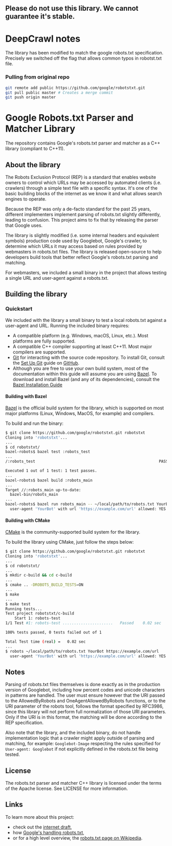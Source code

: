 
## Please do not use this library. We cannot guarantee it's stable.

# DeepCrawl notes

The library has been modified to match the google robots.txt specification.
Precisely we switched off the flag that allows common typos in robotst.txt file.

### Pulling from original repo

```bash
git remote add public https://github.com/google/robotstxt.git
git pull public master # Creates a merge commit
git push origin master
```

# Google Robots.txt Parser and Matcher Library

The repository contains Google's robots.txt parser and matcher as a C++ library
(compliant to C++11).

## About the library

The Robots Exclusion Protocol (REP) is a standard that enables website owners to
control which URLs may be accessed by automated clients (i.e. crawlers) through
a simple text file with a specific syntax. It's one of the basic building blocks
of the internet as we know it and what allows search engines to operate.

Because the REP was only a de-facto standard for the past 25 years, different
implementers implement parsing of robots.txt slightly differently, leading to
confusion. This project aims to fix that by releasing the parser that Google
uses.

The library is slightly modified (i.e. some internal headers and equivalent
symbols) production code used by Googlebot, Google's crawler, to determine which
URLs it may access based on rules provided by webmasters in robots.txt files.
The library is released open-source to help developers build tools that better
reflect Google's robots.txt parsing and matching.

For webmasters, we included a small binary in the project that allows testing a
single URL and user-agent against a robots.txt.

## Building the library

### Quickstart

We included with the library a small binary to test a local robots.txt against a
user-agent and URL. Running the included binary requires:

*   A compatible platform (e.g. Windows, macOS, Linux, etc.). Most platforms are
    fully supported.
*   A compatible C++ compiler supporting at least C++11. Most major compilers
    are supported.
*   [Git](https://git-scm.com/) for interacting with the source code repository.
    To install Git, consult the
    [Set Up Git](https://help.github.com/articles/set-up-git/) guide on
    [GitHub](https://github.com/).
*   Although you are free to use your own build system, most of the
    documentation within this guide will assume you are using
    [Bazel](https://bazel.build/). To download and install Bazel (and any of its
    dependencies), consult the
    [Bazel Installation Guide](https://docs.bazel.build/versions/master/install.html)

#### Building with Bazel

[Bazel](https://bazel.build/) is the official build system for the library,
which is supported on most major platforms (Linux, Windows, MacOS, for example)
and compilers.

To build and run the binary:

```bash
$ git clone https://github.com/google/robotstxt.git robotstxt
Cloning into 'robotstxt'...
...
$ cd robotstxt/
bazel-robots$ bazel test :robots_test
...
/:robots_test                                                      PASSED in 0.1s

Executed 1 out of 1 test: 1 test passes.
...
bazel-robots$ bazel build :robots_main
...
Target //:robots_main up-to-date:
  bazel-bin/robots_main
...
bazel-robots$ bazel run robots_main -- ~/local/path/to/robots.txt YourBot https://example.com/url
  user-agent 'YourBot' with url 'https://example.com/url' allowed: YES
```

#### Building with CMake

[CMake](https://cmake.org) is the community-supported build system for the
library.

To build the library using CMake, just follow the steps below:

```bash
$ git clone https://github.com/google/robotstxt.git robotstxt
Cloning into 'robotstxt'...
...
$ cd robotstxt/
...
$ mkdir c-build && cd c-build
...
$ cmake .. -DROBOTS_BUILD_TESTS=ON
...
$ make
...
$ make test
Running tests...
Test project robotstxt/c-build
    Start 1: robots-test
1/1 Test #1: robots-test ......................   Passed    0.02 sec

100% tests passed, 0 tests failed out of 1

Total Test time (real) =   0.02 sec
...
$ robots ~/local/path/to/robots.txt YourBot https://example.com/url
  user-agent 'YourBot' with url 'https://example.com/url' allowed: YES
```

## Notes

Parsing of robots.txt files themselves is done exactly as in the production
version of Googlebot, including how percent codes and unicode characters in
patterns are handled. The user must ensure however that the URI passed to the
AllowedByRobots and OneAgentAllowedByRobots functions, or to the URI parameter
of the robots tool, follows the format specified by RFC3986, since this library
will not perform full normalization of those URI parameters. Only if the URI is
in this format, the matching will be done according to the REP specification.

Also note that the library, and the included binary, do not handle
implementation logic that a crawler might apply outside of parsing and matching,
for example: `Googlebot-Image` respecting the rules specified for `User-agent:
Googlebot` if not explicitly defined in the robots.txt file being tested.

## License

The robots.txt parser and matcher C++ library is licensed under the terms of the
Apache license. See LICENSE for more information.

## Links

To learn more about this project:

*   check out the
    [internet draft](https://tools.ietf.org/html/draft-koster-rep),
*   how
    [Google's handling robots.txt](https://developers.google.com/search/reference/robots_txt),
*   or for a high level overview, the
    [robots.txt page on Wikipedia](https://en.wikipedia.org/wiki/Robots_exclusion_standard).

